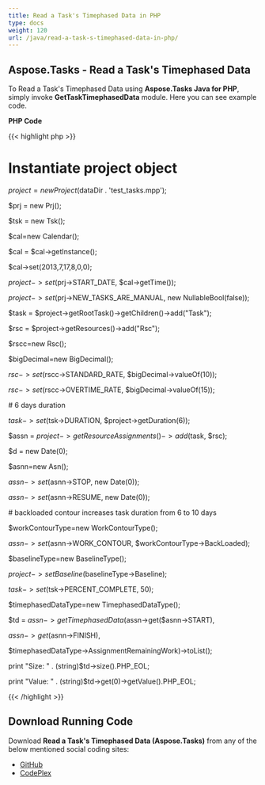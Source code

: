 ```yaml
---
title: Read a Task's Timephased Data in PHP
type: docs
weight: 120
url: /java/read-a-task-s-timephased-data-in-php/
---
```


## **Aspose.Tasks - Read a Task's Timephased Data**
To Read a Task's Timephased Data using **Aspose.Tasks Java for PHP**, simply invoke **GetTaskTimephasedData** module. Here you can see example code.

**PHP Code**

{{< highlight php >}}

 # Instantiate project object

$project = new Project($dataDir . 'test_tasks.mpp');

$prj = new Prj();

$tsk = new Tsk();

$cal=new Calendar();

$cal = $cal->getInstance();

$cal->set(2013,7,17,8,0,0);

$project->set($prj->START_DATE, $cal->getTime());

$project->set($prj->NEW_TASKS_ARE_MANUAL, new NullableBool(false));

$task = $project->getRootTask()->getChildren()->add("Task");

$rsc = $project->getResources()->add("Rsc");

$rscc=new Rsc();

$bigDecimal=new BigDecimal();

$rsc->set($rscc->STANDARD_RATE, $bigDecimal->valueOf(10));

$rsc->set($rscc->OVERTIME_RATE, $bigDecimal->valueOf(15));

\# 6 days duration

$task->set($tsk->DURATION, $project->getDuration(6));

$assn = $project->getResourceAssignments()->add($task, $rsc);

$d = new Date(0);

$asnn=new Asn();

$assn->set($asnn->STOP, new Date(0));

$assn->set($asnn->RESUME, new Date(0));

\# backloaded contour increases task duration from 6 to 10 days

$workContourType=new WorkContourType();

$assn->set($asnn->WORK_CONTOUR, $workContourType->BackLoaded);

$baselineType=new BaselineType();

$project->setBaseline($baselineType->Baseline);

$task->set($tsk->PERCENT_COMPLETE, 50);

$timephasedDataType=new TimephasedDataType();

$td = $assn->getTimephasedData($assn->get($asnn->START),

$assn->get($asnn->FINISH),

$timephasedDataType->AssignmentRemainingWork)->toList();

print "Size: " . (string)$td->size().PHP_EOL;

print "Value: " . (string)$td->get(0)->getValue().PHP_EOL;

{{< /highlight >}}
## **Download Running Code**
Download **Read a Task's Timephased Data (Aspose.Tasks)** from any of the below mentioned social coding sites:

- [GitHub](https://github.com/aspose-tasks/Aspose.Tasks-for-Java/blob/master/Plugins/Aspose_Tasks_Java_for_PHP/src/aspose/tasks/WorkingWithTasks/GetTaskTimephasedData.php)
- [CodePlex](https://asposetasksjavaphp.codeplex.com/SourceControl/latest#src/aspose/tasks/WorkingWithTasks/GetTaskTimephasedData.php)
